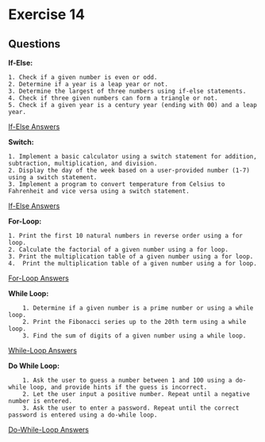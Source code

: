 # Exercise 14

## Questions
**If-Else:**

    1. Check if a given number is even or odd.
    2. Determine if a year is a leap year or not.
    3. Determine the largest of three numbers using if-else statements.
    4. Check if three given numbers can form a triangle or not.
    5. Check if a given year is a century year (ending with 00) and a leap year.
[If-Else Answers]("./if-else-answers.md")


**Switch:**

    1. Implement a basic calculator using a switch statement for addition, subtraction, multiplication, and division.
    2. Display the day of the week based on a user-provided number (1-7) using a switch statement.
    3. Implement a program to convert temperature from Celsius to Fahrenheit and vice versa using a switch statement.
[If-Else Answers]("./switch-answers.md")


**For-Loop:**

    1. Print the first 10 natural numbers in reverse order using a for loop.
    2. Calculate the factorial of a given number using a for loop.
    3. Print the multiplication table of a given number using a for loop.
    4.  Print the multiplication table of a given number using a for loop.
[For-Loop Answers]("./for-loop-answers.md")

**While Loop:**

        1. Determine if a given number is a prime number or using a while loop.
        2. Print the Fibonacci series up to the 20th term using a while loop.
        3. Find the sum of digits of a given number using a while loop.
[While-Loop Answers]("./while-loop-answers.md")

**Do While Loop:**

        1. Ask the user to guess a number between 1 and 100 using a do-while loop, and provide hints if the guess is incorrect.
        2. Let the user input a positive number. Repeat until a negative number is entered.
        3. Ask the user to enter a password. Repeat until the correct password is entered using a do-while loop.

[Do-While-Loop Answers]("./do-while-loop-answers.md")
